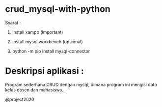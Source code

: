 # crud_mysql-with-python

Syarat : 

1. install xampp (important)

2. install mysql workbench (opsional)

3. python -m pip install mysql-connector

# Deskripsi aplikasi :
  Program sederhana CRUD dengan mysql, dimana program ini mengisi data kelas dosen dan mahasiswa...
  
  
  @project2020

